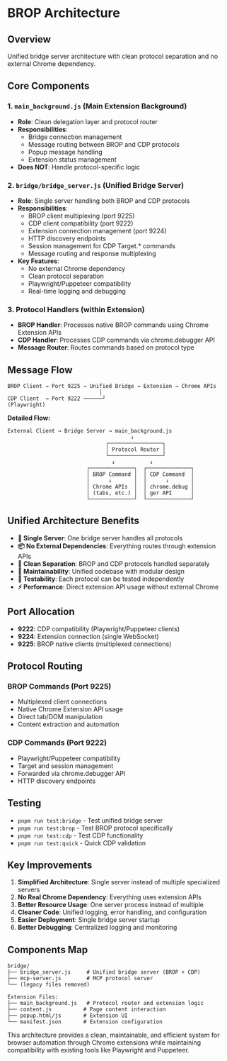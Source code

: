 # BROP Architecture

## Overview
Unified bridge server architecture with clean protocol separation and no external Chrome dependency.

## Core Components

### 1. `main_background.js` (Main Extension Background)
- **Role**: Clean delegation layer and protocol router
- **Responsibilities**:
  - Bridge connection management
  - Message routing between BROP and CDP protocols
  - Popup message handling
  - Extension status management
- **Does NOT**: Handle protocol-specific logic

### 2. `bridge/bridge_server.js` (Unified Bridge Server)
- **Role**: Single server handling both BROP and CDP protocols
- **Responsibilities**:
  - BROP client multiplexing (port 9225)
  - CDP client compatibility (port 9222) 
  - Extension connection management (port 9224)
  - HTTP discovery endpoints
  - Session management for CDP Target.* commands
  - Message routing and response multiplexing
- **Key Features**:
  - No external Chrome dependency
  - Clean protocol separation
  - Playwright/Puppeteer compatibility
  - Real-time logging and debugging

### 3. Protocol Handlers (within Extension)
- **BROP Handler**: Processes native BROP commands using Chrome Extension APIs
- **CDP Handler**: Processes CDP commands via chrome.debugger API
- **Message Router**: Routes commands based on protocol type

## Message Flow

```
BROP Client → Port 9225 → Unified Bridge → Extension → Chrome APIs
                             │
CDP Client  → Port 9222 ──────┘
(Playwright)
```

**Detailed Flow:**

```
External Client → Bridge Server → main_background.js
                                       ↓
                               ┌─────────────────┐
                               │ Protocol Router │
                               └─────────────────┘
                                 ↓           ↓
                         ┌──────────────┐  ┌──────────────┐
                         │ BROP Command │  │ CDP Command  │
                         │      ↓       │  │      ↓       │
                         │ Chrome APIs  │  │ chrome.debug │
                         │ (tabs, etc.) │  │ ger API      │
                         └──────────────┘  └──────────────┘
```

## Unified Architecture Benefits

- **🎯 Single Server**: One bridge server handles all protocols
- **📦 No External Dependencies**: Everything routes through extension APIs
- **🧹 Clean Separation**: BROP and CDP protocols handled separately
- **🔧 Maintainability**: Unified codebase with modular design
- **🧪 Testability**: Each protocol can be tested independently
- **⚡ Performance**: Direct extension API usage without external Chrome

## Port Allocation

- **9222**: CDP compatibility (Playwright/Puppeteer clients)
- **9224**: Extension connection (single WebSocket)
- **9225**: BROP native clients (multiplexed connections)

## Protocol Routing

### BROP Commands (Port 9225)
- Multiplexed client connections
- Native Chrome Extension API usage
- Direct tab/DOM manipulation
- Content extraction and automation

### CDP Commands (Port 9222) 
- Playwright/Puppeteer compatibility
- Target and session management
- Forwarded via chrome.debugger API
- HTTP discovery endpoints

## Testing

- `pnpm run test:bridge` - Test unified bridge server
- `pnpm run test:brop` - Test BROP protocol specifically  
- `pnpm run test:cdp` - Test CDP functionality
- `pnpm run test:quick` - Quick CDP validation

## Key Improvements

1. **Simplified Architecture**: Single server instead of multiple specialized servers
2. **No Real Chrome Dependency**: Everything uses extension APIs
3. **Better Resource Usage**: One server process instead of multiple
4. **Cleaner Code**: Unified logging, error handling, and configuration
5. **Easier Deployment**: Single bridge server startup
6. **Better Debugging**: Centralized logging and monitoring

## Components Map

```
bridge/
├── bridge_server.js     # Unified bridge server (BROP + CDP)
├── mcp-server.js        # MCP protocol server
└── (legacy files removed)

Extension Files:
├── main_background.js   # Protocol router and extension logic
├── content.js          # Page content interaction
├── popup.html/js       # Extension UI
└── manifest.json       # Extension configuration
```

This architecture provides a clean, maintainable, and efficient system for browser automation through Chrome extensions while maintaining compatibility with existing tools like Playwright and Puppeteer.